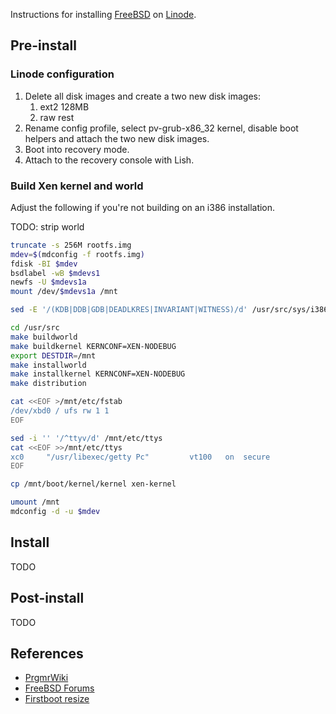 Instructions for installing [FreeBSD][] on [Linode][].

Pre-install
-----------

### Linode configuration

1. Delete all disk images and create a two new disk images:
    1. ext2 128MB
    2. raw rest
2. Rename config profile, select pv-grub-x86_32 kernel, disable
   boot helpers and attach the two new disk images.
3. Boot into recovery mode.
4. Attach to the recovery console with Lish.

### Build Xen kernel and world

Adjust the following if you're not building on an i386 installation.

TODO: strip world

```sh
truncate -s 256M rootfs.img
mdev=$(mdconfig -f rootfs.img)
fdisk -BI $mdev
bsdlabel -wB $mdevs1
newfs -U $mdevs1a
mount /dev/$mdevs1a /mnt

sed -E '/(KDB|DDB|GDB|DEADLKRES|INVARIANT|WITNESS)/d' /usr/src/sys/i386/conf/XEN > /usr/src/sys/i386/conf/XEN-NODEBUG

cd /usr/src
make buildworld
make buildkernel KERNCONF=XEN-NODEBUG
export DESTDIR=/mnt
make installworld
make installkernel KERNCONF=XEN-NODEBUG
make distribution

cat <<EOF >/mnt/etc/fstab
/dev/xbd0 / ufs rw 1 1
EOF

sed -i '' '/^ttyv/d' /mnt/etc/ttys
cat <<EOF >>/mnt/etc/ttys
xc0     "/usr/libexec/getty Pc"         vt100   on  secure
EOF

cp /mnt/boot/kernel/kernel xen-kernel

umount /mnt
mdconfig -d -u $mdev
```

Install
-------

TODO

Post-install
------------

TODO

References
----------

* [PrgmrWiki](http://wiki.prgmr.com/mediawiki/index.php/FreeBSD_as_a_DomU)
* [FreeBSD Forums](http://forums.freebsd.org/viewtopic.php?f=39&t=10268)
* [Firstboot resize](http://lists.freebsd.org/pipermail/freebsd-rc/2013-October/003381.html)

[FreeBSD]: https://www.freebsd.org/
[Linode]: https://www.linode.com/
